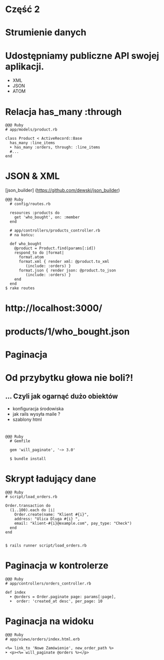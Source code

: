 <!SLIDE title-slide transition=fade>

# Część 2 #


<!SLIDE transition=fade>

# Strumienie danych

<!SLIDE bullets incremental transition=fade>

# Udostępniamy publiczne API swojej aplikacji.

  * XML
  * JSON
  * ATOM

<!SLIDE smaller transition=fade>
# Relacja has_many :through
    @@@ Ruby
    # app/models/product.rb

    class Product < ActiveRecord::Base 
      has_many :line_items
      ➤ has_many :orders, through: :line_items 
      #...
    end

<!SLIDE smaller transition=fade>
# JSON & XML
[json_builder] (https://github.com/dewski/json_builder)

    @@@ Ruby
      # config/routes.rb
      
      resources :products do
        get 'who_bought', on: :member
      end

      # app/controllers/products_controller.rb
      # na końcu:
      
      def who_bought
        @product = Product.find(params[:id])
        respond_to do |format|
          format.atom
          format.xml { render xml: @product.to_xml 
             (include: :orders) }
          format.json { render json: @product.to_json
             (include: :orders) }
        end
      end
    $ rake routes

<!SLIDE transition=fade>

# http://localhost:3000/
# products/1/who_bought.json



<!SLIDE transition=fade>

# Paginacja

<!SLIDE bullets incremental transition=fade>

# Od przybytku głowa nie boli?!
## ... Czyli jak ogarnąć dużo obiektów

  * konfiguracja środowiska
  * jak rails wysyła maile ? 
  * szablony html

<!SLIDE bullets incremental transition=fade>

# 
## 


<!SLIDE transition=fade>

    @@@ Ruby
      # Gemfile

      gem 'will_paginate', '~> 3.0'

      $ bundle install

<!SLIDE smaller transition=fade>
# Skrypt ładujący dane

    @@@ Ruby
    # script/load_orders.rb

    Order.transaction do 
      (1..100).each do |i|
        Order.create(name: "Klient #{i}", 
        address: "Ulica Dluga #{i} ", 
        email: "klient-#{i}@example.com", pay_type: "Check")
      end 
    end


    $ rails runner script/load_orders.rb


<!SLIDE smaller transition=fade>
# Paginacja w kontrolerze

    @@@ Ruby
    # app/controllers/orders_controller.rb

    def index
      ➤ @orders = Order.paginate page: params[:page], 
      ➤  order: 'created_at desc', per_page: 10

<!SLIDE smaller transition=fade>
# Paginacja na widoku

    @@@ Ruby
    # app/views/orders/index.html.erb

    <%= link_to 'Nowe Zamówienie', new_order_path %> 
    ➤ <p><%= will_paginate @orders %></p>

